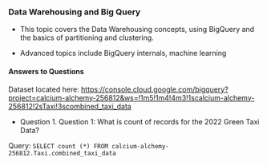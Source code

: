 
### Data Warehousing and Big Query

* This topic covers the Data Warehousing concepts, using BigQuery and the basics of partitioning and clustering.

* Advanced topics include BigQuery internals, machine learning

#### Answers to Questions

Dataset located here: https://console.cloud.google.com/bigquery?project=calcium-alchemy-256812&ws=!1m5!1m4!4m3!1scalcium-alchemy-256812!2sTaxi!3scombined_taxi_data 

* Question 1. Question 1: What is count of records for the 2022 Green Taxi Data?

Query: `SELECT count (*) FROM calcium-alchemy-256812.Taxi.combined_taxi_data` 



